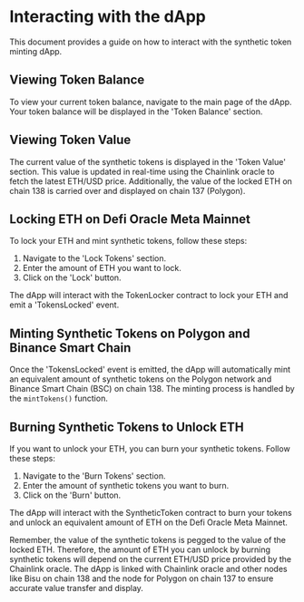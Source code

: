 # Interacting with the dApp

This document provides a guide on how to interact with the synthetic token minting dApp.

## Viewing Token Balance

To view your current token balance, navigate to the main page of the dApp. Your token balance will be displayed in the 'Token Balance' section.

## Viewing Token Value

The current value of the synthetic tokens is displayed in the 'Token Value' section. This value is updated in real-time using the Chainlink oracle to fetch the latest ETH/USD price. Additionally, the value of the locked ETH on chain 138 is carried over and displayed on chain 137 (Polygon).

## Locking ETH on Defi Oracle Meta Mainnet

To lock your ETH and mint synthetic tokens, follow these steps:

1. Navigate to the 'Lock Tokens' section.
2. Enter the amount of ETH you want to lock.
3. Click on the 'Lock' button.

The dApp will interact with the TokenLocker contract to lock your ETH and emit a 'TokensLocked' event.

## Minting Synthetic Tokens on Polygon and Binance Smart Chain

Once the 'TokensLocked' event is emitted, the dApp will automatically mint an equivalent amount of synthetic tokens on the Polygon network and Binance Smart Chain (BSC) on chain 138. The minting process is handled by the `mintTokens()` function.

## Burning Synthetic Tokens to Unlock ETH

If you want to unlock your ETH, you can burn your synthetic tokens. Follow these steps:

1. Navigate to the 'Burn Tokens' section.
2. Enter the amount of synthetic tokens you want to burn.
3. Click on the 'Burn' button.

The dApp will interact with the SyntheticToken contract to burn your tokens and unlock an equivalent amount of ETH on the Defi Oracle Meta Mainnet.

Remember, the value of the synthetic tokens is pegged to the value of the locked ETH. Therefore, the amount of ETH you can unlock by burning synthetic tokens will depend on the current ETH/USD price provided by the Chainlink oracle. The dApp is linked with Chainlink oracle and other nodes like Bisu on chain 138 and the node for Polygon on chain 137 to ensure accurate value transfer and display.
